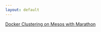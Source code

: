 ```yaml
---
layout: default
---
```

[Docker Clustering on Mesos with Marathon](https://youtu.be/hZNGST2vIds)  
